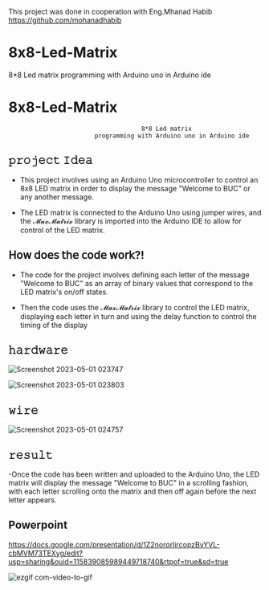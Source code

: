 This project was done in cooperation with Eng.Mhanad Habib
https://github.com/mohanadhabib

# 8x8-Led-Matrix
8*8 Led matrix programming with Arduino uno in Arduino ide

# 8x8-Led-Matrix
                                         8*8 Led matrix 
                            programming with Arduino uno in Arduino ide


𝚙𝚛𝚘𝚓𝚎𝚌𝚝 𝙸𝚍𝚎𝚊
--------------
- This project involves using an Arduino Uno microcontroller to control an 8x8 LED matrix in order to display the message "Welcome to BUC" or any another message. 

- The LED matrix is connected to the Arduino Uno using jumper wires, and the 𝓜𝓪𝔁𝓜𝓪𝓽𝓻𝓲𝔁 library is imported into the Arduino IDE to allow for control of the LED matrix.



𝖧𝗈𝗐 𝖽𝗈𝖾𝗌 𝗍𝗁𝖾 𝖼𝗈𝖽𝖾 𝗐𝗈𝗋𝗄?!
-------------------------
- The code for the project involves defining each letter of the message "Welcome to BUC" as an array of binary values that correspond to the LED matrix's on/off states. 

- Then the code uses the 𝓜𝓪𝔁𝓜𝓪𝓽𝓻𝓲𝔁 library to control the LED matrix, displaying each letter in turn and using the delay function to control the timing of the display



𝚑𝚊𝚛𝚍𝚠𝚊𝚛𝚎
----------
![Screenshot 2023-05-01 023747](https://user-images.githubusercontent.com/106453561/235381716-c400a482-9d48-4a25-9d12-b3ebb9c2b888.png)

![Screenshot 2023-05-01 023803](https://user-images.githubusercontent.com/106453561/235381736-c04633e5-cec0-43e8-8f40-a831530d4238.png)


𝚠𝚒𝚛𝚎
------
![Screenshot 2023-05-01 024757](https://user-images.githubusercontent.com/106453561/235381752-e05aacdf-5bc6-4d6d-b809-26549fbf2bd3.png)



𝚛𝚎𝚜𝚞𝚕𝚝
--------
-Once the code has been written and uploaded to the Arduino Uno, the LED matrix will display the message "Welcome to BUC" in a scrolling fashion, with each letter scrolling onto the matrix and then off again before the next letter appears.



Powerpoint
-----------
https://docs.google.com/presentation/d/1Z2norqrIircopzBvYVL-cbMVM73TEXyg/edit?usp=sharing&ouid=115839085989449718740&rtpof=true&sd=true



![ezgif com-video-to-gif](https://user-images.githubusercontent.com/106453561/235381802-cf0d4213-d8de-4a4e-895e-9b96306f1e7c.gif)




